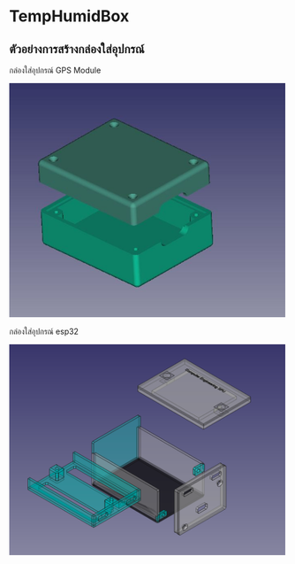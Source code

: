 <h1> TempHumidBox</h1>
<h2>ตัวอย่างการสร้างกล่องใส่อุปกรณ์</h2>
<p>กล่องใส่อุปกรณ์ GPS Module</p>
<img src="ref/NEO6.JPG" width="500">
<p>กล่องใส่อุปกรณ์ esp32</p>
<img src="ref/esp32.png" width="500">
